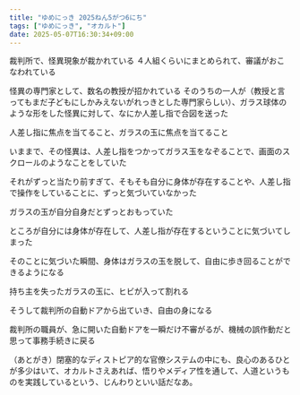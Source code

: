 ```yaml
---
title: "ゆめにっき 2025ねん5がつ6にち"
tags: ["ゆめにっき", "オカルト"]
date: 2025-05-07T16:30:34+09:00
---
```


裁判所で、怪異現象が裁かれている
４人組くらいにまとめられて、審議がおこなわれている

怪異の専門家として、数名の教授が招かれている
そのうちの一人が（教授と言ってもまだ子どもにしかみえないがれっきとした専門家らしい）、ガラス球体のような形をした怪異に対して、なにか人差し指で合図を送った

人差し指に焦点を当てること、ガラスの玉に焦点を当てること

いままで、その怪異は、人差し指をつかってガラス玉をなぞることで、画面のスクロールのようなことをしていた

それがずっと当たり前すぎて、そもそも自分に身体が存在することや、人差し指で操作をしていることに、ずっと気づいていなかった

ガラスの玉が自分自身だとずっとおもっていた

ところが自分には身体が存在して、人差し指が存在するということに気づいてしまった

そのことに気づいた瞬間、身体はガラスの玉を脱して、自由に歩き回ることができるようになる

持ち主を失ったガラスの玉に、ヒビが入って割れる

そうして裁判所の自動ドアから出ていき、自由の身になる

裁判所の職員が、急に開いた自動ドアを一瞬だけ不審がるが、機械の誤作動だと思って事務手続きに戻る

（あとがき）閉塞的なディストピア的な官僚システムの中にも、良心のあるひとが多少はいて、オカルトさえあれば、悟りやメディア性を通して、人道というものを実践しているという、じんわりといい話だなあ。